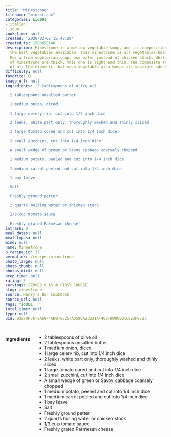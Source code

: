```yaml
---
title: "Minestrone"
filename: "minestrone"
categories: &id001
- italian
- soup
cook_time: null
created: '2020-02-02 15:42:28'
created_ts: 1580658148
description: Minestrone is a mellow vegetable soup, and its composition depends on
  the best vegetables available. This minestrone is all vegetables-healthful and inexpensive.
  For a true vegetarian soup, use water instead of chicken stock. While many versions
  of minestrone are thick, this one is light and thin. The composite taste is a blend
  of all the elements, but each vegetable also keeps its separate identity.
difficulty: null
favorite: 0
image_url: null
ingredients: '2 tablespoons of olive oil

  2 tablespoons unsalted butter

  1 medium onion, diced

  1 large celery rib, cut into 1/4 inch dice

  2 leeks, white part only, thoroughly washed and thinly sliced

  1 large tomato cored and cut into 1/4 inch dice

  2 small zucchini, cut into 1/4 inch dice

  A small wedge of green or Savoy cabbage coarsely chopped

  1 medium potato, peeled and cut into 1/4 inch dice

  1 medium carrot peeled and cut into 1/4 inch dice

  1 bay leave

  Salt

  Freshly ground petter

  2 quarts boiling water or chicken stock

  1/3 cup tomato sauce

  Freshly grated Parmesan cheese'
intrash: 0
meal_dates: null
meal_types: null
mine: null
name: Minestrone
p_recipe_id: 37
permalink: /recipes/minestrone
photo_large: null
photo_thumb: null
photos_dict: null
prep_time: null
rating: 5
servings: SERVES 6 AS A FIRST COURSE
slug: minestrone
source: Harry's Bar Cookbook
source_url: null
tags: *id001
total_time: null
type: null
uid: D3E70F76-8A68-4AD8-8725-A359CA2D231A-408-0000001C0E3F872C
---
```

<div class="large-8 medium-7 columns" id="writeup">	</div><!-- #writeup -->
</div><!-- #row-one -->
<div class="row" id="row-two">	<div class="medium-4 small-5 columns" id="ingredients"><h4>Ingredients</h4><div class="box box-ingredients content"><ul>
<li>2 tablespoons of olive oil</li>
<li>2 tablespoons unsalted butter</li>
<li>1 medium onion, diced</li>
<li>1 large celery rib, cut into 1/4 inch dice</li>
<li>2 leeks, white part only, thoroughly washed and thinly sliced</li>
<li>1 large tomato cored and cut into 1/4 inch dice</li>
<li>2 small zucchini, cut into 1/4 inch dice</li>
<li>A small wedge of green or Savoy cabbage coarsely chopped</li>
<li>1 medium potato, peeled and cut into 1/4 inch dice</li>
<li>1 medium carrot peeled and cut into 1/4 inch dice</li>
<li>1 bay leave</li>
<li>Salt</li>
<li>Freshly ground petter</li>
<li>2 quarts boiling water or chicken stock</li>
<li>1/3 cup tomato sauce</li>
<li>Freshly grated Parmesan cheese</li>
</ul>
</div>	</div>	<div class="medium-6 small-7 columns" id="directions">	</div>
